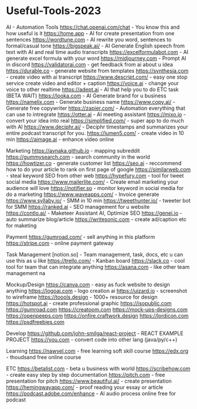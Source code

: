 # Useful-Tools-2023

AI - Automation Tools
https://chat.openai.com/chat - You know this and how useful is it
https://tome.app - AI for create presentation from one sentences
https://wordtune.com - AI rewrite you word, sentences to formal/casual tone
https://bigspeak.ai/ - AI Generate English speech from text with AI and real time audio transcripts
https://excelformulabot.com - AI generate excel formula with your word
https://midjourney.com - Prompt AI in discord
https://validatorai.com - get feedback from ai about u idea
https://durable.co - generate website from templates
https://synthesia.com - create video with ai transcript
https://www.descript.com/ - easy one stop service create video and editor + caption
https://voice.ai - change your voice to other realtime
https://adept.ai - AI that help you to do ETC task (BETA WAIT)
https://looka.com - AI Generate brand for u business
https://namelix.com - Generate business name
https://www.copy.ai/ - Generate free copywriter
https://zapier.com/ - Automation everything that can use to intregrate
https://otter.ai - AI meeting assistant
https://mixo.io - convert your idea into real
https://simplified.com/ - super app to do much with AI
https://www.deciphr.ai/ - Deciphr timestamps and summarizes your entire podcast transcript for you.
https://lumen5.com/ - create video in 10 min
https://aimage.ai - enhance video online

Marketing
https://avnaka.github.io - mapping subreddit
https://gummysearch.com - search community in the world
https://howtizer.co - generate customer list
https://seo.ai - reccommend how to do your article to rank on first page of google
https://similarweb.com - steal keyword SEO from other web
https://hypefury.com - tool for tweet social media
https://www.mailerlite.com/ - Create email marketing your audience will love
https://notifier.so - monitor keyword in social media for do a marketing 
https://www.waveapps.com/ - Invoice generate
https://www.syllaby.io/ - SMM in 10 min
https://tweethunter.io/ - tweeter bot for SMM
https://ranked.ai - SEO management for u website
https://contlo.ai/ - Maketeer Assistant AI, Optimize SEO
https://genei.io - auto summarize blog/article
https://writesonic.com - create ad/caption etc for maketing

Payment
https://gumroad.com/ - sell anything in this platform
https://stripe.com - online payment gateway

Task Management
[notion.so] - Team management, task, docs, etc u can use this as u like
https://trello.com/ - Kanban board
https://slack.co - cool tool for team that can integrate anything
https://asana.com - like other team management na

Mockup/Design
https://canva.com - easy as fuck website to design anything
https://logoai.com - logo creation ai
https://uizard.io - screenshot to wireframe
https://toools.design - 1000+ resource for design
https://hotspot.ai - create professional graphic
https://isopublic.com
https://gumroad.com
https://creatoom.com
https://mock-ups-designs.com
https://openpeeps.com
https://onfire.craftwork.design
https://lordicon.com
https://psdfreebies.com

Develop
https://github.com/john-smilga/react-project - REACT EXAMPLE PROJECT
https://you.com - convert code into other lang (java/py/c++)

Learning
https://nawvel.com - free learning soft skill course
https://edx.org - thoudsand free online course

ETC
https://betalist.com - beta u business with world
https://scribehow.com - create easy step by step documentation
https://pitch.com - free presentation for pitch
https://www.beautiful.ai/ - create presentation
https://hemingwayapp.com/ - proof reading your essay or article
https://podcast.adobe.com/enhance - AI audio process online free for podcast
